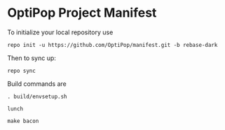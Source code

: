 OptiPop Project Manifest
===================

To initialize your local repository use

    repo init -u https://github.com/OptiPop/manifest.git -b rebase-dark
    

Then to sync up:

    repo sync


Build commands are
    
    . build/envsetup.sh
    
    lunch

    make bacon 



